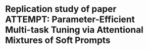 # Replication study of paper ATTEMPT: Parameter-Efficient Multi-task Tuning via Attentional Mixtures of Soft Prompts
